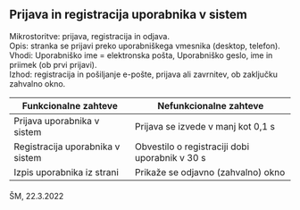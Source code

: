 ## Prijava in registracija uporabnika v sistem ##
Mikrostoritve: prijava, registracija in odjava.<br/>
Opis: stranka se prijavi preko uporabniškega vmesnika (desktop, telefon).<br/>
Vhodi: Uporabniško ime = elektronska pošta, Uporabniško geslo, ime in priimek (ob prvi prijavi).<br/>
Izhod: registracija in pošiljanje e-pošte, prijava ali zavrnitev, ob zaključku zahvalno okno.<br/>

Funkcionalne zahteve  | Nefunkcionalne zahteve
------------- | -------------
Prijava uporabnika v sistem  |  Prijava se izvede v manj kot 0,1 s
Registracija uporabnika v sistem  |  Obvestilo o registraciji dobi uporabnik v 30 s
Izpis uporabnika iz strani  | Prikaže se odjavno (zahvalno) okno

####
ŠM, 22.3.2022
